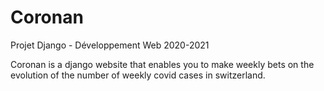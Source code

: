# Coronan
Projet Django - Développement Web 2020-2021

Coronan is a django website that enables you to make weekly bets on the evolution of the number of weekly covid cases in switzerland.
